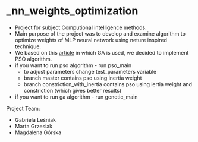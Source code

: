 # _nn_weights_optimization

- Project for subject Computional intelligence methods.
- Main purpose of the project was to develop and examine algorithm to optimize weights of MLP neural network using neture inspired technique.
- We based on this [article](https://towardsdatascience.com/artificial-neural-networks-optimization-using-genetic-algorithm-with-python-1fe8ed17733e)
in which GA is used, we decided to implement PSO algorithm.
- if you want to run pso algorithm - run pso_main
  * to adjust parameters change test_parameters variable
  * branch master contains pso using inertia weight
  * branch constriction_with_inertia contains pso using iertia weight and constriction (which gives better results)
- if you want to run ga algorithm - run genetic_main

Project Team:
- Gabriela Leśniak
- Marta Grzesiak
- Magdalena Górska

